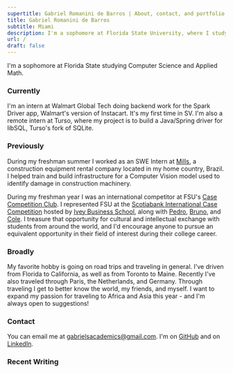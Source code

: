 ```yaml
---
supertitle: Gabriel Romanini de Barros | About, contact, and portfolio
title: Gabriel Romanini de Barros
subtitle: Miami
description: I'm a sophomore at Florida State University, where I study Computer Science and Applied Math. I am interested in distributed and low-latency systems.
url: /
draft: false
---
```


I'm a sophomore at Florida State studying Computer Science and Applied Math. 

### Currently

I'm an intern at Walmart Global Tech doing backend work for the Spark Driver app, Walmart's version of Instacart. It's my first time in SV. I'm also a remote intern at Turso, where my project is to build a Java/Spring driver for libSQL, Turso's fork of SQLite.

### Previously

During my freshman summer I worked as an SWE Intern at [Mills](https://www.mills.com.br/), a construction equipment rental company located in my home country, Brazil. I helped train and build infrastructure for a Computer Vision model used to identify damage in construction machinery.

During my freshman year I was an international competitor at FSU's [Case Competition Club](https://www.linkedin.com/company/fsu-case-competition-club/about/). I represented FSU at the [Scotiabank International Case Competition](https://www.ivey-sicc.com/) hosted by [Ivey Business School](https://www.ivey.uwo.ca/), along with [Pedro](https://www.linkedin.com/in/pedromartinsaffonso/), [Bruno](https://www.linkedin.com/in/brunobdelnero/), and [Cole](https://www.linkedin.com/in/coleclemons/). I treasure that opportunity for cultural and intellectual exchange with students from around the world, and I'd encourage anyone to pursue an equivalent opportunity in their field of interest during their college career.

### Broadly

My favorite hobby is going on road trips and traveling in general. I've driven from Florida to California, as well as from Toronto to Maine. Recently I've also traveled through Paris, the Netherlands, and Germany. Through traveling I get to better know the world, my friends, and myself. I want to expand my passion for traveling to Africa and Asia this year - and I'm always open to suggestions!

### Contact

You can email me at [gabrielsacademics@gmail.com](mailto:gabrielsacademics@gmail.com). I'm on [GitHub](https://github.com/GabrielBarros36) and on [LinkedIn](https://www.linkedin.com/in/gabrielrbarros/).

### Recent Writing
